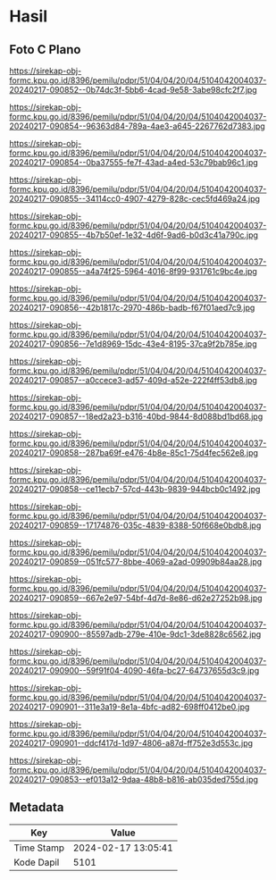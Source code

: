 # Hasil

## Foto C Plano

https://sirekap-obj-formc.kpu.go.id/8396/pemilu/pdpr/51/04/04/20/04/5104042004037-20240217-090852--0b74dc3f-5bb6-4cad-9e58-3abe98cfc2f7.jpg

https://sirekap-obj-formc.kpu.go.id/8396/pemilu/pdpr/51/04/04/20/04/5104042004037-20240217-090854--96363d84-789a-4ae3-a645-2267762d7383.jpg

https://sirekap-obj-formc.kpu.go.id/8396/pemilu/pdpr/51/04/04/20/04/5104042004037-20240217-090854--0ba37555-fe7f-43ad-a4ed-53c79bab96c1.jpg

https://sirekap-obj-formc.kpu.go.id/8396/pemilu/pdpr/51/04/04/20/04/5104042004037-20240217-090855--34114cc0-4907-4279-828c-cec5fd469a24.jpg

https://sirekap-obj-formc.kpu.go.id/8396/pemilu/pdpr/51/04/04/20/04/5104042004037-20240217-090855--4b7b50ef-1e32-4d6f-9ad6-b0d3c41a790c.jpg

https://sirekap-obj-formc.kpu.go.id/8396/pemilu/pdpr/51/04/04/20/04/5104042004037-20240217-090855--a4a74f25-5964-4016-8f99-931761c9bc4e.jpg

https://sirekap-obj-formc.kpu.go.id/8396/pemilu/pdpr/51/04/04/20/04/5104042004037-20240217-090856--42b1817c-2970-486b-badb-f67f01aed7c9.jpg

https://sirekap-obj-formc.kpu.go.id/8396/pemilu/pdpr/51/04/04/20/04/5104042004037-20240217-090856--7e1d8969-15dc-43e4-8195-37ca9f2b785e.jpg

https://sirekap-obj-formc.kpu.go.id/8396/pemilu/pdpr/51/04/04/20/04/5104042004037-20240217-090857--a0ccece3-ad57-409d-a52e-222f4ff53db8.jpg

https://sirekap-obj-formc.kpu.go.id/8396/pemilu/pdpr/51/04/04/20/04/5104042004037-20240217-090857--18ed2a23-b316-40bd-9844-8d088bd1bd68.jpg

https://sirekap-obj-formc.kpu.go.id/8396/pemilu/pdpr/51/04/04/20/04/5104042004037-20240217-090858--287ba69f-e476-4b8e-85c1-75d4fec562e8.jpg

https://sirekap-obj-formc.kpu.go.id/8396/pemilu/pdpr/51/04/04/20/04/5104042004037-20240217-090858--ce11ecb7-57cd-443b-9839-944bcb0c1492.jpg

https://sirekap-obj-formc.kpu.go.id/8396/pemilu/pdpr/51/04/04/20/04/5104042004037-20240217-090859--17174876-035c-4839-8388-50f668e0bdb8.jpg

https://sirekap-obj-formc.kpu.go.id/8396/pemilu/pdpr/51/04/04/20/04/5104042004037-20240217-090859--051fc577-8bbe-4069-a2ad-09909b84aa28.jpg

https://sirekap-obj-formc.kpu.go.id/8396/pemilu/pdpr/51/04/04/20/04/5104042004037-20240217-090859--667e2e97-54bf-4d7d-8e86-d62e27252b98.jpg

https://sirekap-obj-formc.kpu.go.id/8396/pemilu/pdpr/51/04/04/20/04/5104042004037-20240217-090900--85597adb-279e-410e-9dc1-3de8828c6562.jpg

https://sirekap-obj-formc.kpu.go.id/8396/pemilu/pdpr/51/04/04/20/04/5104042004037-20240217-090900--59f91f04-4090-46fa-bc27-64737655d3c9.jpg

https://sirekap-obj-formc.kpu.go.id/8396/pemilu/pdpr/51/04/04/20/04/5104042004037-20240217-090901--311e3a19-8e1a-4bfc-ad82-698ff0412be0.jpg

https://sirekap-obj-formc.kpu.go.id/8396/pemilu/pdpr/51/04/04/20/04/5104042004037-20240217-090901--ddcf417d-1d97-4806-a87d-ff752e3d553c.jpg

https://sirekap-obj-formc.kpu.go.id/8396/pemilu/pdpr/51/04/04/20/04/5104042004037-20240217-090853--ef013a12-9daa-48b8-b816-ab035ded755d.jpg


## Metadata

| Key        | Value               |
| ---------- | ------------------- |
| Time Stamp | 2024-02-17 13:05:41 |
| Kode Dapil | 5101                |



